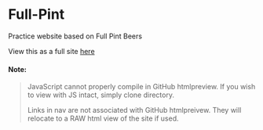 # Full-Pint
Practice website based on Full Pint Beers

View this as a full site [here](https://htmlpreview.github.io/?https://github.com/Bojacko10/Full-Pint/blob/main/index.html)

#### Note:
> JavaScript cannot properly compile in GitHub htmlpreview. If you wish to view with JS intact, simply clone directory.
> 
> Links in nav are not associated with GitHub htmlpreivew. They will relocate to a RAW html view of the site if used.
